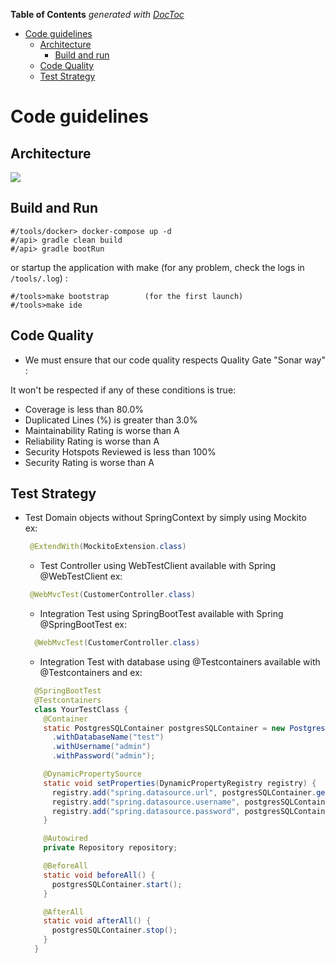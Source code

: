 <!-- START doctoc generated TOC please keep comment here to allow auto update -->
<!-- DON'T EDIT THIS SECTION, INSTEAD RE-RUN doctoc TO UPDATE -->
**Table of Contents**  *generated with [DocToc](https://github.com/thlorenz/doctoc)*

- [Code guidelines](#code-guidelines)
  - [Architecture](#architecture)
    - [Build and run](#build-and-run)
  - [Code Quality](#code-quality)
  - [Test Strategy](#test-strategy)

# Code guidelines

## Architecture

[![](https://mermaid.ink/img/pako:eNptkMFqwzAMhl8l6LRB-wI5FDpy6aEQaE_FF81WE7PEDrJMKSHvPi2ha6DVQej__h9hawQbHUEJ1y7ebIssxbkyodDa14ftdndUu1uDE9nMXu5r9pWTD5TSwh5KjZop-SQULL148-Zx7tNirtLqVyj4jYk-HkNRxySNZj7fxVcPhQ30xD16px8b_5gBaaknA6WODvnHgAmT5jBLPN2DhVI40wY45qaF8opdUpUHh0KVx4ax_6cDhkuMT03OS-Tjcsf5nNMv9iNxrA?type=png)](https://mermaid.live/edit#pako:eNptkMFqwzAMhl8l6LRB-wI5FDpy6aEQaE_FF81WE7PEDrJMKSHvPi2ha6DVQej__h9hawQbHUEJ1y7ebIssxbkyodDa14ftdndUu1uDE9nMXu5r9pWTD5TSwh5KjZop-SQULL148-Zx7tNirtLqVyj4jYk-HkNRxySNZj7fxVcPhQ30xD16px8b_5gBaaknA6WODvnHgAmT5jBLPN2DhVI40wY45qaF8opdUpUHh0KVx4ax_6cDhkuMT03OS-Tjcsf5nNMv9iNxrA)

## Build and Run

    #/tools/docker> docker-compose up -d 
    #/api> gradle clean build
    #/api> gradle bootRun

or startup the application with make (for any problem, check the logs in `/tools/.log`) :

    #/tools>make bootstrap        (for the first launch)
    #/tools>make ide

## Code Quality

* We must ensure that our code quality respects Quality Gate "Sonar way" :

It won't be respected if any of these conditions is true:

* Coverage is less than 80.0%
* Duplicated Lines (%)    is greater than 3.0%
* Maintainability Rating is worse than A
* Reliability Rating is worse than A
* Security Hotspots Reviewed is less than 100%
* Security Rating is worse than A

## Test Strategy

* Test Domain objects without SpringContext by simply using Mockito  
  ex:
  ```java        
   @ExtendWith(MockitoExtension.class)
  ```        

  * Test Controller using WebTestClient available with Spring @WebTestClient
    ex:
  ```java    
   @WebMvcTest(CustomerController.class)
  ```

  * Integration Test using SpringBootTest available with Spring @SpringBootTest
    ex:
  ```java    
    @WebMvcTest(CustomerController.class)
  ```

  * Integration Test with database using @Testcontainers available with @Testcontainers and
    ex:
  ```java   
    @SpringBootTest 
    @Testcontainers
    class YourTestClass {
      @Container 
      static PostgresSQLContainer postgresSQLContainer = new PostgresSQLContainer("postgres:17.2-alpine")
        .withDatabaseName("test")
        .withUsername("admin")
        .withPassword("admin");
  
      @DynamicPropertySource
      static void setProperties(DynamicPropertyRegistry registry) {
        registry.add("spring.datasource.url", postgresSQLContainer.getJdbcUrl);
        registry.add("spring.datasource.username", postgresSQLContainer.getUsername);
        registry.add("spring.datasource.password", postgresSQLContainer.getPassword);
      } 
  
      @Autowired
      private Repository repository;
  
      @BeforeAll
      static void beforeAll() {
        postgresSQLContainer.start();
      } 
  
      @AfterAll
      static void afterAll() {
        postgresSQLContainer.stop();
      } 
    }
  ```
